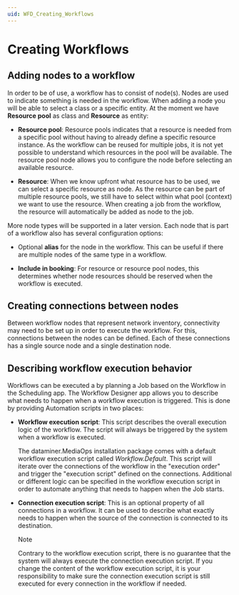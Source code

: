 ```yaml
---
uid: WFD_Creating_Workflows
---
```


# Creating Workflows

## Adding nodes to a workflow

In order to be of use, a workflow has to consist of node(s). Nodes are used to indicate something is needed in the workflow. When adding a node you will be able to select a class or a specific entity. At the moment we have **Resource pool** as class and **Resource** as entity:

- **Resource pool**: Resource pools indicates that a resource is needed from a specific pool without having to already define a specific resource instance. As the workflow can be reused for multiple jobs, it is not yet possible to understand which resources in the pool will be available. The resource pool node allows you to configure the node before selecting an available resource.

- **Resource**: When we know upfront what resource has to be used, we can select a specific resource as node. As the resource can be part of multiple resource pools, we still have to select within what pool (context) we want to use the resource. When creating a job from the workflow, the resource will automatically be added as node to the job.

More node types will be supported in a later version. Each node that is part of a workflow also has several configuration options:

- Optional **alias** for the node in the workflow. This can be useful if there are multiple nodes of the same type in a workflow.

- **Include in booking**: For resource or resource pool nodes, this determines whether node resources should be reserved when the workflow is executed.

## Creating connections between nodes

Between workflow nodes that represent network inventory, connectivity may need to be set up in order to execute the workflow. For this, connections between the nodes can be defined. Each of these connections has a single source node and a single destination node.

## Describing workflow execution behavior

Workflows can be executed a by planning a Job based on the Workflow in the Scheduling app. The Workflow Designer app allows you to describe what needs to happen when a workflow execution is triggered. This is done by providing Automation scripts in two places:

- **Workflow execution script**: This script describes the overall execution logic of the workflow. The script will always be triggered by the system when a workflow is executed.

  The dataminer.MediaOps installation package comes with a default workflow execution script called *Workflow.Default*. This script will iterate over the connections of the workflow in the "execution order" and trigger the "execution script" defined on the connections. Additional or different logic can be specified in the workflow execution script in order to automate anything that needs to happen when the Job starts.

- **Connection execution script**: This is an optional property of all connections in a workflow. It can be used to describe what exactly needs to happen when the source of the connection is connected to its destination.

  > [!NOTE]
  > Contrary to the workflow execution script, there is no guarantee that the system will always execute the connection execution script. If you change the content of the workflow execution script, it is your responsibility to make sure the connection execution script is still executed for every connection in the workflow if needed.

